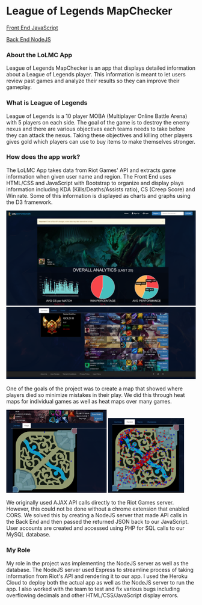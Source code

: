 # League of Legends MapChecker

[Front End JavaScript](https://github.com/doubleyip/LeagueMapChecker)

[Back End NodeJS](https://github.com/doubleyip/apicallforlolmc)

### About the LoLMC App

League of Legends MapChecker is an app that displays detailed information about a League of Legends player.
This information is meant to let users review past games and analyze their results so they can improve their gameplay.

### What is League of Legends

League of Legends is a 10 player MOBA (Multiplayer Online Battle Arena) with 5 players on each side.
The goal of the game is to destroy the enemy nexus and there are various objectives each teams needs to take before they can attack the nexus.
Taking these objectives and killing other players gives gold which players can use to buy items to make themselves stronger.

### How does the app work?

The LoLMC App takes data from Riot Games' API and extracts game information when given user name and region.
The Front End uses HTML/CSS and JavaScript with Bootstrap to organize and display plays information including KDA (Kills/Deaths/Assists ratio),
CS (Creep Score) and Win rate. Some of this information is displayed as charts and graphs using the D3 framework. 

![Profile Page1](/images/pfpage1.png)
![Profile Page2](/images/pfpage2.png)

One of the goals of the project was to create a map that showed where players died so minimize mistakes in their play.
We did this through heat maps for individual games as well as heat maps over many games.

<img src="/images/map1.png" width="53%" height="53%">
<img src="/images/map2.png" width="40%" height="40%">

We originally used AJAX API calls directly to the Riot Games server. However, this could not be done without a chrome extension that enabled CORS.
We solved this by creating a NodeJS server that made API calls in the Back End and then passed the returned JSON back to our JavaScript.
User accounts are created and accessed using PHP for SQL calls to our MySQL database.

### My Role

My role in the project was implementing the NodeJS server as well as the database. The NodeJS server used Express to streamline process
of taking information from Riot's API and rendering it to our app. I used the Heroku Cloud to deploy both the actual app as well as the NodeJS server
to run the app. I also worked with the team to test and fix various bugs including overflowing decimals and other HTML/CSS/JavaScript display errors.
